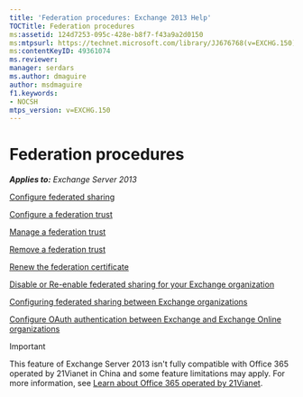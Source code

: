 ```yaml
---
title: 'Federation procedures: Exchange 2013 Help'
TOCTitle: Federation procedures
ms:assetid: 124d7253-095c-428e-b8f7-f43a9a2d0150
ms:mtpsurl: https://technet.microsoft.com/library/JJ676768(v=EXCHG.150)
ms:contentKeyID: 49361074
ms.reviewer: 
manager: serdars
ms.author: dmaguire
author: msdmaguire
f1.keywords:
- NOCSH
mtps_version: v=EXCHG.150
---
```


# Federation procedures

_**Applies to:** Exchange Server 2013_

[Configure federated sharing](configure-federated-sharing-exchange-2013-help.md)

[Configure a federation trust](configure-a-federation-trust-exchange-2013-help.md)

[Manage a federation trust](manage-a-federation-trust-exchange-2013-help.md)

[Remove a federation trust](remove-a-federation-trust-exchange-2013-help.md)

[Renew the federation certificate](renew-the-federation-certificate-exchange-2013-help.md)

[Disable or Re-enable federated sharing for your Exchange organization](disable-or-re-enable-federated-sharing-for-your-exchange-organization-exchange-2013-help.md)

[Configuring federated sharing between Exchange organizations](configuring-federated-sharing-between-exchange-organizations-exchange-2013-help.md)

[Configure OAuth authentication between Exchange and Exchange Online organizations](configure-oauth-authentication-between-exchange-and-exchange-online-organizations-exchange-2013-help.md)

> [!IMPORTANT]
> This feature of Exchange Server 2013 isn't fully compatible with Office 365 operated by 21Vianet in China and some feature limitations may apply. For more information, see <A href="/microsoft-365/admin/services-in-china/services-in-china">Learn about Office 365 operated by 21Vianet</A>.